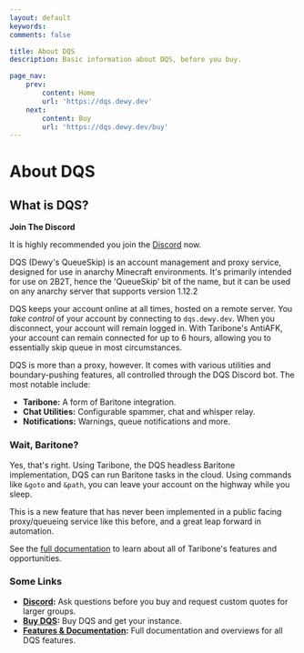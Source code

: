 ```yaml
---
layout: default
keywords:
comments: false

title: About DQS
description: Basic information about DQS, before you buy.

page_nav:
    prev:
        content: Home
        url: 'https://dqs.dewy.dev'
    next:
        content: Buy
        url: 'https://dqs.dewy.dev/buy'
---
```


# About DQS

## What is DQS?

<div class="callout callout--info">
  <p><strong>Join The Discord</strong></p>
  <p>It is highly recommended you join the <a href="https://discord.gg/8mWZqv5">Discord</a> now.
  </p>
</div>

DQS (Dewy's QueueSkip) is an account management and proxy service, designed for use in anarchy Minecraft environments.
It's primarily intended for use on 2B2T, hence the 'QueueSkip' bit of the name, but it can be used on any anarchy server that supports version 1.12.2

DQS keeps your account online at all times, hosted on a remote server. You *take control* of your account by connecting to `dqs.dewy.dev`. When you disconnect, your account will remain logged in. With Taribone's AntiAFK, your account can remain connected for up to 6 hours, allowing you to essentially skip queue in most circumstances.

DQS is more than a proxy, however. It comes with various utilities and boundary-pushing features, all controlled through the DQS Discord bot. The most notable include:

- **Taribone:** A form of Baritone integration.
- **Chat Utilities:** Configurable spammer, chat and whisper relay.
- **Notifications:** Warnings, queue notifications and more.

### Wait, Baritone?

Yes, that's right. Using Taribone, the DQS headless Baritone implementation, DQS can run Baritone tasks in the cloud. Using commands like `&goto` and `&path`, you can leave your account on the highway while you sleep.

This is a new feature that has never been implemented in a public facing proxy/queueing service like this before, and a great leap forward in automation.

See the [full documentation](https://dqs.dewy.dev/features) to learn about all of Taribone's features and opportunities.

### Some Links

- **[Discord](https://discord.gg/8mWZqv5):** Ask questions before you buy and request custom quotes for larger groups.
- **[Buy DQS](https://dqs.dewy.dev/buy):** Buy DQS and get your instance.
- **[Features & Documentation](https://dqs.dewy.dev/features):** Full documentation and overviews for all DQS features.



